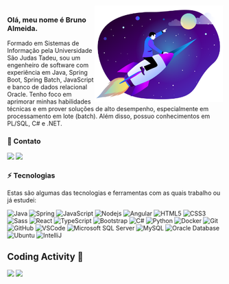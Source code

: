 <img src="rocket.svg" min-width="300px" max-width="300px" width="300px" align="right" alt="Computador">

<p align="left">

### Olá, meu nome é Bruno Almeida.

Formado em Sistemas de Informação pela Universidade São Judas Tadeu, sou um engenheiro de software com experiência em Java, Spring Boot, Spring Batch, JavaScript e banco de dados relacional Oracle. Tenho foco em aprimorar minhas habilidades técnicas e em prover soluções de alto desempenho, especialmente em processamento em lote (batch). Além disso, possuo conhecimentos em PL/SQL, C# e .NET. 

</p>

### 💬 Contato

<a href="mailto:bruno-ralmeida@outlook.com" alt="email">
<img src="https://img.shields.io/badge/-Outlook-0078d4?style=for-the-badge&logo=Microsoft-Outlook&logoColor=white&link=bruno-ralmeida@outlook.com" /></a>

<a href="https://www.linkedin.com/in/brunor-almeida/" alt="Linkedin">
<img src="https://img.shields.io/badge/-Linkedin-0e76a8?style=for-the-badge&logo=Linkedin&logoColor=white&link=https://www.linkedin.com/in/brunor-almeida/" /></a>

### ⚡ Tecnologias

Estas são algumas das tecnologias e ferramentas com as quais trabalho ou já estudei:

![Java](https://img.shields.io/badge/-Java-007396?style=flat-square&logo=java)
![Spring](https://img.shields.io/badge/-Spring-6DB33F?style=flat-square&logo=spring&logoColor=white)
![JavaScript](https://img.shields.io/badge/-JavaScript-black?style=flat-square&logo=javascript)
![Nodejs](https://img.shields.io/badge/-Node.js-339933?style=flat-square&logo=Node-dot-js&logoColor=white)
![Angular](https://img.shields.io/badge/-Angular-DD0031?style=flat-square&logo=angular)
![HTML5](https://img.shields.io/badge/-HTML5-E34F26?style=flat-square&logo=html5&logoColor=white)
![CSS3](https://img.shields.io/badge/-CSS3-1572B6?style=flat-square&logo=css3)
![Sass](https://img.shields.io/badge/-Sass-CC6699?style=flat-square&logo=sass&logoColor=white)
![React](https://img.shields.io/badge/-React-61dafb?style=flat-square&logo=React&logoColor=black)
![TypeScript](https://img.shields.io/badge/-TypeScript-3178c6?style=flat-square&logo=Typescript&logoColor=white)
![Bootstrap](https://img.shields.io/badge/-Bootstrap-563D7C?style=flat-square&logo=bootstrap&logoColor=white)
![C#](https://img.shields.io/badge/c%23-239120?style=flat-square&logo=c-sharp)
![Python](https://img.shields.io/badge/Python-3776AB?style=flat-badge&logo=python&logoColor=yellow)
![Docker](https://img.shields.io/badge/-Docker-2496ED?style=flat-square&logo=docker&logoColor=white)
![Git](https://img.shields.io/badge/-Git-black?style=flat-square&logo=git)
![GitHub](https://img.shields.io/badge/-GitHub-181717?style=flat-square&logo=github)
![VSCode](https://img.shields.io/badge/-VSCode-007ACC?style=flat-square&logo=visual-studio-code&logoColor=white)
![Microsoft SQL Server](https://img.shields.io/badge/-SQL%20Server-CC2927?style=flat-square&logo=microsoft-sql-server&logoColor=white)
![MySQL](https://img.shields.io/badge/-MySQL-4479A1?style=flat-square&logo=mysql&logoColor=white)
![Oracle Database](https://img.shields.io/badge/Oracle%20Database-F80000?style=flat-square&logo=oracle&logoColor=white)
![Ubuntu](https://img.shields.io/badge/Ubuntu-e95420?style=flat-square&logo=Ubuntu&logoColor=white)
![IntelliJ](https://img.shields.io/badge/-IntelliJ%20IDEA-black?style=flat-square&logo=intellij-idea&logoColor=white)

## Coding Activity 🚀️

<div>
<img height="180em" src="https://github-readme-stats.vercel.app/api/top-langs/?username=bruno-ralmeida&layout=compact&theme=dracula"/>

<img height="180em" src="https://github-readme-stats.vercel.app/api?username=bruno-ralmeida&show_icons=true&theme=dracula"/>
</div>
